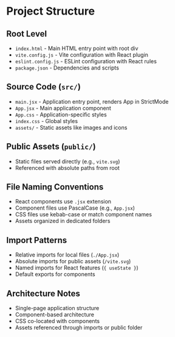 # Project Structure

## Root Level
- `index.html` - Main HTML entry point with root div
- `vite.config.js` - Vite configuration with React plugin
- `eslint.config.js` - ESLint configuration with React rules
- `package.json` - Dependencies and scripts

## Source Code (`src/`)
- `main.jsx` - Application entry point, renders App in StrictMode
- `App.jsx` - Main application component
- `App.css` - Application-specific styles
- `index.css` - Global styles
- `assets/` - Static assets like images and icons

## Public Assets (`public/`)
- Static files served directly (e.g., `vite.svg`)
- Referenced with absolute paths from root

## File Naming Conventions
- React components use `.jsx` extension
- Component files use PascalCase (e.g., `App.jsx`)
- CSS files use kebab-case or match component names
- Assets organized in dedicated folders

## Import Patterns
- Relative imports for local files (`./App.jsx`)
- Absolute imports for public assets (`/vite.svg`)
- Named imports for React features (`{ useState }`)
- Default exports for components

## Architecture Notes
- Single-page application structure
- Component-based architecture
- CSS co-located with components
- Assets referenced through imports or public folder